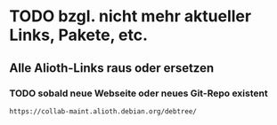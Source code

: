 # TODO bzgl. nicht mehr aktueller Links, Pakete, etc.

## Alle Alioth-Links raus oder ersetzen

### TODO sobald neue Webseite oder neues Git-Repo existent

```text
https://collab-maint.alioth.debian.org/debtree/
```


